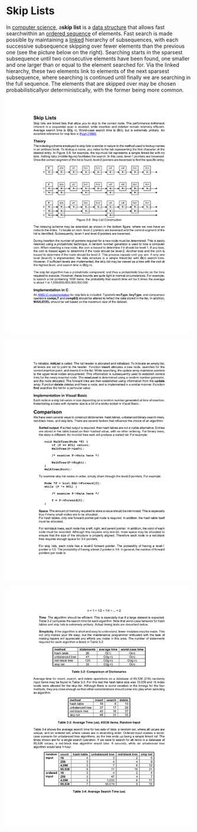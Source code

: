 # Skip Lists

In [computer science](https://en.wikipedia.org/wiki/Computer_science), a**skip list** is a [data structure](https://en.wikipedia.org/wiki/Data_structure) that allows fast searchwithin an [ordered sequence](https://en.wikipedia.org/wiki/Ordered_sequence) of elements. Fast search is made possible by maintaining a [linked](https://en.wikipedia.org/wiki/Linked_list) hierarchy of subsequences, with each successive subsequence skipping over fewer elements than the previous one (see the picture below on the right). Searching starts in the sparsest subsequence until two consecutive elements have been found, one smaller and one larger than or equal to the element searched for. Via the linked hierarchy, these two elements link to elements of the next sparsest subsequence, where searching is continued until finally we are searching in the full sequence. The elements that are skipped over may be chosen probabilisticallyor deterministically, with the former being more common.
![image](media/Skip-Lists-image1.png)

![image](media/Skip-Lists-image2.png)

![image](media/Skip-Lists-image3.png)
